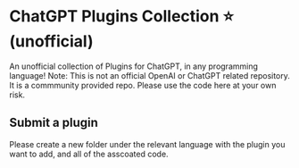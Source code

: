 # ChatGPT Plugins Collection ⭐️ (unofficial)

An unofficial collection of Plugins for ChatGPT, in any programming language! Note: This is not an official OpenAI or ChatGPT related repository. It is a commmunity provided repo. Please use the code here at your own risk.

## Submit a plugin

Please create a new folder under the relevant language with the plugin you want to add, and all of the asscoated code.

